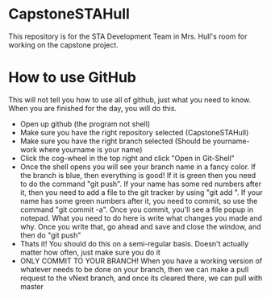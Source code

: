 # CapstoneSTAHull

This repository is for the STA Development Team in Mrs. Hull's room for working on the capstone project. 

# How to use GitHub

This will not tell you how to use all of github, just what you need to know. When you are finished for the day, you will do this.

* Open up github (the program not shell)
* Make sure you have the right repository selected (CapstoneSTAHull)
* Make sure you have the right branch selected (Should be yourname-work where yourname is your name)
* Click the cog-wheel in the top right and click "Open in Git-Shell"
* Once the shell opens you will see your branch name in a fancy color. If the branch is blue, then everything is good! If it is green then you need to do the command "git push". If your name has some red numbers after it, then you need to add a file to the git tracker by using "git add <file path as shown in console>". If your name has some green numbers after it, you need to commit, so use the command "git commit -a". Once you commit, you'll see a file popup in notepad. What you need to do here is write what changes you made and why. Once you write that, go ahead and save and close the window, and then do "git push"
* Thats it! You should do this on a semi-regular basis. Doesn't actually matter how often, just make sure you do it
* ONLY COMMIT TO YOUR BRANCH! When you have a working version of whatever needs to be done on your branch, then we can make a pull request to the vNext branch, and once its cleared there, we can pull with master
